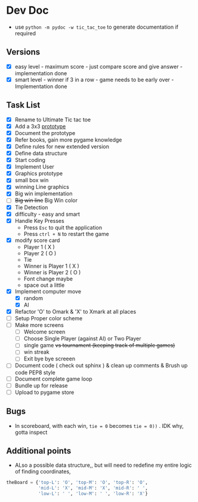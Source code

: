# Dev Doc

- use `python -m pydoc -w tic_tac_toe` to generate documentation if required

## Versions

- [x] easy level - maximum score - just compare score and give answer - implementation done
- [x] smart level - winner if 3 in a row - game needs to be early over - Implementation done

## Task List

- [x] Rename to Ultimate Tic tac toe
- [x] Add a 3x3 [prototype](https://github.com/jatin69/ultimate-tic-tac-toe/tree/prototype)
- [x] Document the prototype
- [x] Refer books, gain more pygame knowledge
- [x] Define rules for new extended version
- [x] Define data structure
- [x] Start coding
- [x] Implement User
- [x] Graphics prototype
- [x] small box win
- [x] winning Line graphics
- [x] Big win implementation
- [ ] ~~Big win line~~ Big Win color
- [x] Tie Detection
- [x] difficulty - easy and smart
- [x] Handle Key Presses
  - Press `Esc` to quit the application
  - Press `ctrl + N` to restart the game
- [x] modify score card
  - Player 1 ( X )
  - Player 2 ( O )
  - Tie
  - Winner is Player 1 ( X )
  - Winner is Player 2 ( O )
  - Font change maybe
  - space out a little
- [x] Implement computer move
  - [x] random
  - [x] AI
- [x] Refactor 'O' to Omark & 'X' to Xmark at all places
- [ ] Setup Proper color scheme
- [ ] Make more screens
  - [ ] Welcome screen
  - [ ] Choose Single Player (against AI) or Two Player
  - [ ] single game ~~vs tournament (keeping track of multiple games)~~
  - [ ] win streak
  - [ ] Exit bye bye screeen
- [ ] Document code ( check out sphinx ) & clean up comments & Brush up code PEP8 style
- [ ] Document complete game loop
- [ ] Bundle up for release
- [ ] Upload to pygame store

## Bugs

- In scoreboard, with each win, `tie = 0` becomes `tie = 0))` . IDK why, gotta inspect

## Additional points

- ALso a possible data structure,, but will need to redefine my entire logic of finding coordinates,

```python
theBoard = {'top-L': 'O', 'top-M': 'O', 'top-R': 'O',
            'mid-L': 'X', 'mid-M': 'X', 'mid-R': ' ',
            'low-L': ' ', 'low-M': ' ', 'low-R': 'X'}
```
